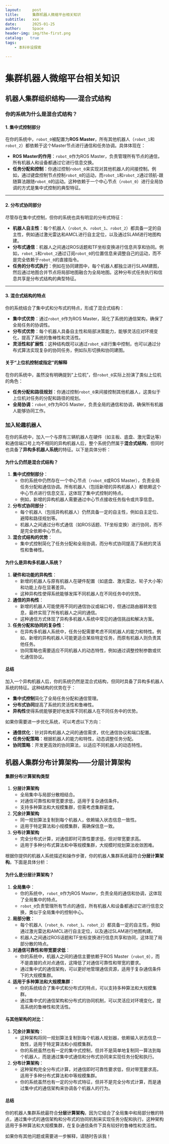 ```yaml
---
layout:     post
title:      集群机器人微缩平台相关知识
subtitle:   xxx
date:       2025-01-25
author:     Space
header-img: img/the-first.png
catalog:   true
tags:
    - 本科毕设探索

---
```






# 集群机器人微缩平台相关知识



## 机器人集群组织结构——混合式结构

### 你的系统为什么是混合式结构？

#### 1. **集中式控制部分**

在你的系统中，`robot_0`被配置为**ROS Master**，所有其他机器人（`robot_1`和`robot_2`）都依赖于这个Master节点进行通信和任务协调。具体体现在：

- **ROS Master的作用**：`robot_0`作为ROS Master，负责管理所有节点的通信，所有机器人和设备都通过它进行信息交换。
- **任务分配和控制**：你通过控制`robot_0`来实现对其他机器人的间接控制。例如，通过键盘控制节点控制`robot_0`的运动，而`robot_1`和`robot_2`通过领航-跟随算法跟随`robot_0`的运动。这种依赖于一个中心节点（`robot_0`）进行全局协调的方式是集中式控制的典型特征。

------

#### 2. **分布式协同部分**

尽管存在集中式控制，但你的系统也具有明显的分布式特征：

- **机器人自主性**：每个机器人（`robot_0`、`robot_1`、`robot_2`）都具备一定的自主性，例如通过激光雷达和AMCL进行自主定位，以及通过SLAM进行地图构建。
- **分布式通信**：机器人之间通过ROS话题和TF坐标变换进行信息共享和协同。例如，`robot_1`和`robot_2`通过订阅`robot_0`的位置信息来调整自己的运动，而不是完全依赖于`robot_0`的直接指令。
- **任务的分布式执行**：例如在协同建图中，每个机器人都独立进行SLAM建图，然后通过地图合并节点将局部地图融合为全局地图。这种分布式任务执行和信息共享是分布式结构的典型特征。

------

#### 3. **混合式结构的特点**

你的系统结合了集中式和分布式的特点，形成了混合式结构：

- **集中式优势**：通过`robot_0`作为ROS Master，简化了系统的通信架构，确保了全局任务的协调性。
- **分布式优势**：每个机器人具备自主性和局部决策能力，能够灵活应对环境变化，提高了系统的鲁棒性和灵活性。
- **灵活性和扩展性**：这种结构既可以通过`robot_0`进行集中控制，也可以通过分布式算法实现复杂的协同任务，例如队形切换和协同建图。

#### 关于“上位机控制或指定”的解释

在你的系统中，虽然没有明确提到“上位机”，但`robot_0`实际上扮演了类似上位机的角色：

- **任务分配和路径规划**：你通过控制`robot_0`来间接控制其他机器人，这类似于上位机对任务的分配和路径的规划。
- **全局协调**：`robot_0`作为ROS Master，负责全局的通信和协调，确保所有机器人能够协同工作。



### 加入轮趣机器人

在你的系统中，加入一个与原有三辆机器人在硬件（如主板、底盘、激光雷达等）和通信端口号上均不相同的异构机器人后，整个系统仍然属于**混合式结构**，但同时也具备了**异构多机器人系统**的特征。以下是具体分析：

#### 为什么仍然是混合式结构？

1. **集中式控制部分**：
   - 你的系统中仍然存在一个中心节点（`robot_0`或ROS Master），负责全局任务分配和通信协调。所有机器人（包括新增的异构机器人）都依赖这个中心节点进行信息交互，这体现了集中式控制的特点。
   - 例如，新增的异构机器人需要通过中心节点接收任务指令或共享信息。
2. **分布式协同部分**：
   - 每个机器人（包括异构机器人）仍然具备一定的自主性，例如自主定位、避障和路径规划等。
   - 机器人之间通过分布式通信（如ROS话题、TF坐标变换）进行协同，而不是完全依赖中心节点。
3. **混合式结构的优势**：
   - 集中式控制简化了任务分配和全局协调，而分布式协同提高了系统的灵活性和鲁棒性。

#### 为什么是异构多机器人系统？

1. **硬件和功能的异构性**：
   - 新增的机器人与原有机器人在硬件配置（如底盘、激光雷达、轮子大小等）和功能上存在显著差异。
   - 这种异构性使得系统能够发挥不同机器人在不同任务中的优势。
2. **通信的异构性**：
   - 新增的机器人可能使用不同的通信协议或端口号，但通过路由器转发信息，最终实现了所有机器人之间的通信。
   - 这种通信方式体现了异构多机器人系统中常见的通信挑战和解决方案。
3. **任务分配和协同的复杂性**：
   - 在异构多机器人系统中，任务分配需要考虑不同机器人的能力和特性。例如，新增的异构机器人可能更适合某些特定任务，而原有机器人则负责其他任务。
   - 协同策略也需要适应不同机器人的动态特性，例如通过调整控制参数或优化通信协议。

#### 总结

加入一个异构机器人后，你的系统仍然是混合式结构，但同时具备了异构多机器人系统的特征。这种结构的优势在于：

- **集中式控制**简化了全局任务分配和通信管理。
- **分布式协同**提高了系统的灵活性和鲁棒性。
- **异构性**使得系统能够更好地发挥不同机器人在不同任务中的优势。

如果你需要进一步优化系统，可以考虑以下方向：

- **通信优化**：针对异构机器人之间的通信需求，优化通信协议和端口配置。
- **任务分配策略**：根据机器人的能力和特性，动态调整任务分配。
- **协同策略**：开发更高效的协同算法，以适应不同机器人的动态特性。



## 机器人集群分布计算架构——**分层计算架构**

#### 集群分布计算架构类型

1. **分层计算架构**
   - 全局集中与局部分散相结合。
   - 对通信可靠性和带宽要求低，适用于复杂通信条件。
   - 支持多种算法和大规模集群，但需考虑集群密度。
2. **冗余计算架构**
   - 同一规划算法复制到每个机器人，依赖输入状态信息一致性。
   - 适用于特定算法和小规模集群，需确保信息一致。
3. **分布计算架构**
   - 完全分布式计算，对通信即时可靠性要求低，但对带宽要求高。
   - 适用于多种分布式算法和中等规模集群，大规模时规划算法收敛困难。

根据你提供的机器人系统描述和操作步骤，你的机器人集群系统最符合**分层计算架构**。下面是具体分析：

#### 为什么是分层计算架构？

1. **全局集中**：
   - 你的系统中，`robot_0`作为ROS Master，负责全局的通信和协调，这体现了全局集中的特点。
   - `robot_0`负责管理所有节点的通信，所有机器人和设备都通过它进行信息交换，类似于全局集中的控制中心。
2. **局部分散**：
   - 每个机器人（`robot_0`、`robot_1`、`robot_2`）都具备一定的自主性，例如通过激光雷达和AMCL进行自主定位，以及通过SLAM进行地图构建。
   - 机器人之间通过ROS话题和TF坐标变换进行信息共享和协同，这体现了局部分散的特点。
3. **对通信可靠性和带宽要求低**：
   - 你的系统中，机器人之间的通信主要依赖于ROS Master（`robot_0`），而不是直接的点对点通信，这降低了对通信可靠性和带宽的要求。
   - 通过集中式的通信架构，可以更好地管理通信资源，适用于复杂通信条件下的大规模集群。
4. **适用于多种算法和大规模集群**：
   - 你的系统结合了集中式和分布式的特点，可以支持多种算法和大规模集群。
   - 通过集中式的通信架构和分布式的协同机制，可以灵活应对环境变化，提高系统的鲁棒性和灵活性。

#### 与其他架构的对比：

1. **冗余计算架构**：
   - 这种架构将同一规划算法复制到每个机器人规划器，依赖输入状态信息一致性，适用于特定算法和小规模集群。
   - 你的系统虽然也有一定的集中式控制，但并不是简单地复制同一算法到每个机器人，而是通过集中式通信和分布式协同来实现任务分配和执行。
2. **分布计算架构**：
   - 这种架构完全分布式计算，对通信即时可靠性要求低，但对带宽要求高，适用于多种分布式算法和中等规模集群。
   - 你的系统虽然也有一定的分布式特征，但并不是完全分布式计算，而是通过集中式的通信架构来协调各个机器人的行为。

#### 总结

你的机器人集群系统最符合**分层计算架构**，因为它结合了全局集中和局部分散的特点，通过集中式的通信架构和分布式的协同机制来实现任务分配和执行。这种架构适用于多种算法和大规模集群，在复杂通信条件下具有较好的鲁棒性和灵活性。

如果你有其他问题或需要进一步解释，请随时告诉我！
